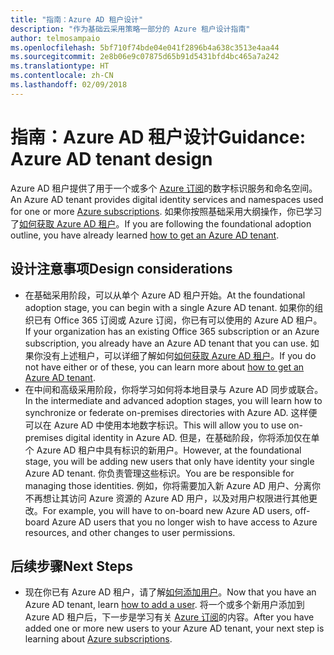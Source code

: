 ```yaml
---
title: "指南：Azure AD 租户设计"
description: "作为基础云采用策略一部分的 Azure 租户设计指南"
author: telmosampaio
ms.openlocfilehash: 5bf710f74bde04e041f2896b4a638c3513e4aa44
ms.sourcegitcommit: 2e8b06e9c07875d65b91d5431bfd4bc465a7a242
ms.translationtype: HT
ms.contentlocale: zh-CN
ms.lasthandoff: 02/09/2018
---
```

# <a name="guidance-azure-ad-tenant-design"></a><span data-ttu-id="c0b68-103">指南：Azure AD 租户设计</span><span class="sxs-lookup"><span data-stu-id="c0b68-103">Guidance: Azure AD tenant design</span></span>

<span data-ttu-id="c0b68-104">Azure AD 租户提供了用于一个或多个 [Azure 订阅](subscription-explainer.md)的数字标识服务和命名空间。</span><span class="sxs-lookup"><span data-stu-id="c0b68-104">An Azure AD tenant provides digital identity services and namespaces used for one or more [Azure subscriptions](subscription-explainer.md).</span></span> <span data-ttu-id="c0b68-105">如果你按照基础采用大纲操作，你已学习了[如何获取 Azure AD 租户][how-to-get-aad-tenant]。</span><span class="sxs-lookup"><span data-stu-id="c0b68-105">If you are following the foundational adoption outline, you have already learned [how to get an Azure AD tenant][how-to-get-aad-tenant].</span></span> 

## <a name="design-considerations"></a><span data-ttu-id="c0b68-106">设计注意事项</span><span class="sxs-lookup"><span data-stu-id="c0b68-106">Design considerations</span></span>

- <span data-ttu-id="c0b68-107">在基础采用阶段，可以从单个 Azure AD 租户开始。</span><span class="sxs-lookup"><span data-stu-id="c0b68-107">At the foundational adoption stage, you can begin with a single Azure AD tenant.</span></span> <span data-ttu-id="c0b68-108">如果你的组织已有 Office 365 订阅或 Azure 订阅，你已有可以使用的 Azure AD 租户。</span><span class="sxs-lookup"><span data-stu-id="c0b68-108">If your organization has an existing Office 365 subscription or an Azure subscription, you already have an Azure AD tenant that you can use.</span></span> <span data-ttu-id="c0b68-109">如果你没有上述租户，可以详细了解如何[如何获取 Azure AD 租户][how-to-get-aad-tenant]。</span><span class="sxs-lookup"><span data-stu-id="c0b68-109">If you do not have either or of these, you can learn more about [how to get an Azure AD tenant][how-to-get-aad-tenant].</span></span> 
- <span data-ttu-id="c0b68-110">在中间和高级采用阶段，你将学习如何将本地目录与 Azure AD 同步或联合。</span><span class="sxs-lookup"><span data-stu-id="c0b68-110">In the intermediate and advanced adoption stages, you will learn how to synchronize or federate on-premises directories with Azure AD.</span></span> <span data-ttu-id="c0b68-111">这样便可以在 Azure AD 中使用本地数字标识。</span><span class="sxs-lookup"><span data-stu-id="c0b68-111">This will allow you to use on-premises digital identity in Azure AD.</span></span> <span data-ttu-id="c0b68-112">但是，在基础阶段，你将添加仅在单个 Azure AD 租户中具有标识的新用户。</span><span class="sxs-lookup"><span data-stu-id="c0b68-112">However, at the foundational stage, you will be adding new users that only have identity your single Azure AD tenant.</span></span> <span data-ttu-id="c0b68-113">你负责管理这些标识。</span><span class="sxs-lookup"><span data-stu-id="c0b68-113">You are be responsible for managing those identities.</span></span> <span data-ttu-id="c0b68-114">例如，你将需要加入新 Azure AD 用户、分离你不再想让其访问 Azure 资源的 Azure AD 用户，以及对用户权限进行其他更改。</span><span class="sxs-lookup"><span data-stu-id="c0b68-114">For example, you will have to on-board new Azure AD users, off-board Azure AD users that you no longer wish to have access to Azure resources, and other changes to user permissions.</span></span>

## <a name="next-steps"></a><span data-ttu-id="c0b68-115">后续步骤</span><span class="sxs-lookup"><span data-stu-id="c0b68-115">Next Steps</span></span>

* <span data-ttu-id="c0b68-116">现在你已有 Azure AD 租户，请了解[如何添加用户][azure-ad-add-user]。</span><span class="sxs-lookup"><span data-stu-id="c0b68-116">Now that you have an Azure AD tenant, learn [how to add a user][azure-ad-add-user].</span></span> <span data-ttu-id="c0b68-117">将一个或多个新用户添加到 Azure AD 租户后，下一步是学习有关 [Azure 订阅](subscription-explainer.md)的内容。</span><span class="sxs-lookup"><span data-stu-id="c0b68-117">After you have added one or more new users to your Azure AD tenant, your next step is learning about [Azure subscriptions](subscription-explainer.md).</span></span>

<!-- Links -->

[azure-ad-add-user]: /azure/active-directory/add-users-azure-active-directory?toc=/azure/architecture/cloud-adoption-guide/toc.json
[docs-manage-azure-ad]: /azure/active-directory/active-directory-administer?toc=/azure/architecture/cloud-adoption-guide/toc.json
[docs-tenant]: /azure/active-directory/develop/active-directory-howto-tenant?toc=/azure/architecture/cloud-adoption-guide/toc.json
[docs-associate-subscription]: /azure/active-directory/active-directory-how-subscriptions-associated-directory?toc=/azure/architecture/cloud-adoption-guide/toc.json
[how-to-get-aad-tenant]: /azure/active-directory/develop/active-directory-howto-tenant?toc=/azure/architecture/cloud-adoption-guide/toc.json